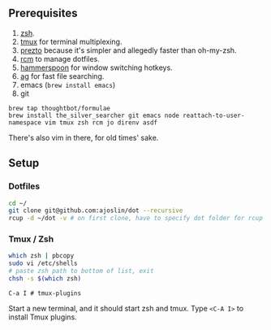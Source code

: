 
## Prerequisites

1. [zsh](http://www.zsh.org/).
1. [tmux](http://tmux.sourceforge.net/) for terminal multiplexing.
1. [prezto](https://github.com/sorin-ionescu/prezto) because it's simpler and allegedly faster than oh-my-zsh.
1. [rcm](https://github.com/thoughtbot/rcm#installation) to manage dotfiles.
1. [hammerspoon](http://hammerspoon.org) for window switching hotkeys.
1. [ag](https://github.com/ggreer/the_silver_searcher) for fast file searching.
1. emacs (`brew install emacs`)
1. git

```
brew tap thoughtbot/formulae
brew install the_silver_searcher git emacs node reattach-to-user-namespace vim tmux zsh rcm jo direnv asdf
```


There's also vim in there, for old times' sake.

## Setup

### Dotfiles

```sh
cd ~/
git clone git@github.com:ajoslin/dot --recursive
rcup -d ~/dot -v # on first clone, have to specify dot folder for rcup
```

### Tmux / Zsh

```sh
which zsh | pbcopy
sudo vi /etc/shells
# paste zsh path to bottom of list, exit
chsh -s $(which zsh)
```

```
C-a I # tmux-plugins
```

Start a new terminal, and it should start zsh and tmux. Type `<C-A I>` to install Tmux plugins.
